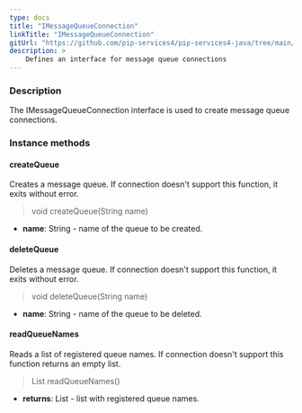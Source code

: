```yaml
---
type: docs
title: "IMessageQueueConnection"
linkTitle: "IMessageQueueConnection"
gitUrl: "https://github.com/pip-services4/pip-services4-java/tree/main/pip-services4-messaging-java"
description: >
    Defines an interface for message queue connections
---
```


### Description

The IMessageQueueConnection interface is used to create message queue connections.

### Instance methods

#### createQueue
Creates a message queue.
If connection doesn't support this function, it exits without error.

> void createQueue(String name)

- **name**: String - name of the queue to be created.

#### deleteQueue
Deletes a message queue.
If connection doesn't support this function, it exits without error.

> void deleteQueue(String name)

- **name**: String - name of the queue to be deleted.

#### readQueueNames
Reads a list of registered queue names. If connection doesn't support this function returns an empty list.

> List<String> readQueueNames()

- **returns**: List<String> - list with registered queue names.

